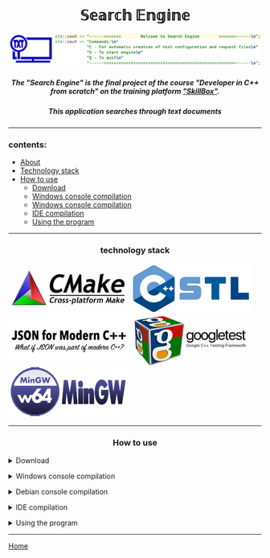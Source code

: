 <a id="home"></a>
<h1 align="center"> 𝕊𝕖𝕒𝕣𝕔𝕙 𝔼𝕟𝕘𝕚𝕟𝕖 </h1>

[![](/img/intro.png)](https://github.com/shurk4/SearchEngine "Search Engine")

<h5 align="center"> The "Search Engine" is the final project of the course "Developer in C++ from scratch" on the training platform <a href="https://go.skillbox.ru/"> "SkillBox"</a>. </h5>
<h5 align="center">This application searches through text documents</h5>


---

### contents:

* [About](#home) 
* [Technology stack](#tech) 
* [How to use](#use)
  * [Download](#dl)
  * [Windows console compilation](#winconsole)
  * [Windows console compilation](#debconsole)
  * [IDE compilation](#ide)
  * [Using the program](#prgm)

---
<h3 align="center">technology stack</h3>
<a id="tech"></a>

[![](/img/cmake.png)](https://cmake.org/ "CMake")
[![](/img/cpp_stl.png)](https://en.wikipedia.org/wiki/Standard_Template_Library "C++ Standart Template Library")
[![](/img/nloJson.png)](https://json.nlohmann.me/ "Nlohmann JSON")
[![](/img/gtest.png)](https://json.nlohmann.me/ "Google test")
[![](/img/mingw.png)](https://en.wikipedia.org/wiki/MinGW "MinGW")

---
<h3 align="center">How to use</h3>
<a id="use"></a>


<a id="dl"></a>
<details>
  <summary>Download</summary>
        
        Clone the project or download the zip.
  </details>
  
  <a id="winconsole"></a>
<details>
<summary>Windows console compilation</summary>
<ul>
<li>Go to the project folder:</li>

    >cd ..\SearchEngine
    
<li>create a build directory:</li>

    >mkdir build
      
<li>Then go to the build directory and run CMake:</li>

    >cd build
    >cmake ..
    
<li>Then compile the project:</li>

    >cmake --build .

</ul> 
</details>

<a id="debconsole"></a>
<details>
<summary>Debian console compilation</summary>
<ul>

 <details>
 <summary>Preparing for compilation</summary>
 <ul>
     Before installing CMake:
     
    sudo apt update
    sudo apt upgrade
    sudo apt install build-essential checkinstall zlib1g-dev libssl-dev
     
Then follow the official CMake instructions: https://cmake.org/install/
 </ul>
 </details>

<li>Go to the project folder:</li>

    >cd ..\SearchEngine
    
<li>create a build directory:</li>

    >mkdir build
      
<li>Then go to the build directory and run CMake:</li>

    >cd build
    >cmake ..
    
<li>Then compile the project:</li>

    >cmake --build .

</ul>

  </details>
  
  <a id="ide"></a>
<details>
 <summary>IDE compilation</summary>
 This project has been tested on Clion 2021 and Visual Studio 2022 with MinGW and MSVC compilers.
 To compile, just open CMakeList.txt in the root directory of the project in one of the listed IDEs.        

</details>

<a id="prgm"></a>
<details>
 <summary>Using the program</summary>
 
For the "search engine" to work in the directory with the executable file of the program, the following files are required:
 
 config.json - In this file, you must specify the paths to the text files. 
 
     {
     "config": {
        "max_responses": 5,
        "name": "shuriksSearchEngine",
        "version": "0.1"
     },
     "files": [
        "file001.txt",
        "file002.txt",
        "etc..."
     ]
     }
 
 request.json - In this file you need to specify the search queries.
 
     {
     "requests": [
        "some request 1",
        "some request 2",
        "etc..."
     ]
     }
 
 You can also create test files automatically using the program menu.
 
     C - For automatic creation of test configuration and request files
         There are 2 variants of test files
     S - To start engine
     Q - To quit
 
 The file with the search results (result.json) will be located in the directory with the executable file 

</details>

---

[Home](#home)
